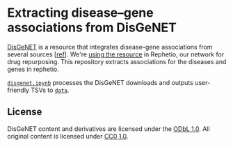 # Extracting disease–gene associations from DisGeNET

[DisGeNET](http://www.disgenet.org/) is a resource that integrates disease–gene associations from several sources [[ref](http://doi.org/10.1093/database/bav028 "Pinero et al (2015) DisGeNET: a discovery platform for the dynamical exploration of human diseases and their genes")]. We're [using the resource](http://doi.org/10.15363/thinklab.d105 "Thinklab discussion: Processing DisGeNET for disease-gene relationships") in Rephetio, our network for drug repurposing. This repository extracts associations for the diseases and genes in rephetio.

[`disgenet.ipynb`](disgenet.ipynb) processes the DisGeNET downloads and outputs user-friendly TSVs to [`data`](data).

## License

DisGeNET content and derivatives are licensed under the [ODbL 1.0](http://opendatacommons.org/licenses/odbl/summary/ "Open Database License (ODbL) v1.0"). All original content is licensed under [CC0 1.0](https://creativecommons.org/publicdomain/zero/1.0/ "CC0 1.0 Universal: Public Domain Dedication").
